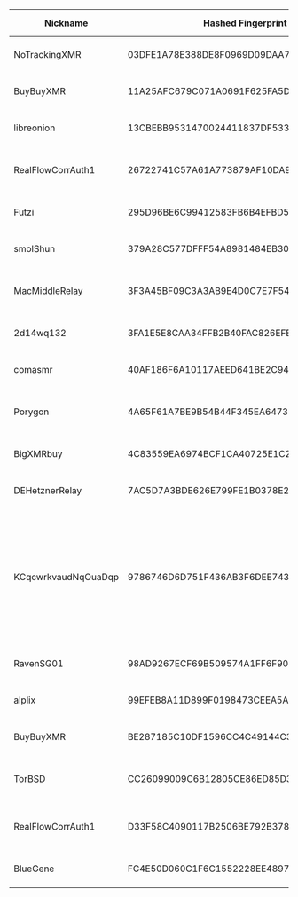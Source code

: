 | Nickname |  Hashed Fingerprint	| Or Addresses | Contact | Running | Flags | Last Seen | First Seen | Last Restarted | Advertised Bandwidth | Platform | Version | Version Status | Recommended Version | Verified hostnames | Exit policy |
|---|---|---|---|---|---|---|---|---|---|---|---|---|---|---|---|
|NoTrackingXMR | 03DFE1A78E388DE8F0969D09DAA7A21CA726CCAC | ["95.216.2.54:7184"] | N/A | true | Running, Valid | 2025-09-20 15:00:00 | 2025-09-20 14:00:00 | 2025-09-20 13:40:53 | 0 | Tor 0.4.8.18 on Linux | 0.4.8.18 | recommended | true | ["static.54.2.216.95.clients.your-server.de"] | ["reject *:*"]|
|BuyBuyXMR | 11A25AFC679C071A0691F625FA5D1F13E0FEE08E | ["95.216.2.54:443"] | N/A | true | Running, Valid | 2025-09-20 15:00:00 | 2025-09-20 14:00:00 | 2025-09-20 13:36:09 | 0 | Tor 0.4.8.18 on Linux | 0.4.8.18 | recommended | true | ["static.54.2.216.95.clients.your-server.de"] | ["reject *:*"]|
|libreonion | 13CBEBB9531470024411837DF533D85270FFCBF4 | ["217.154.69.224:9001"] | maik.steiger@tu-dortmund.de | true | Running, V2Dir, Valid | 2025-09-20 15:00:00 | 2025-09-20 09:00:00 | 2025-09-20 08:15:19 | 0 | Tor 0.4.8.18 on Linux | 0.4.8.18 | recommended | true | N/A | ["reject *:*"]|
|RealFlowCorrAuth1 | 26722741C57A61A773879AF10DA988B5B1179AF1 | ["172.237.5.140:9001"] | haeseungjeon@ewha.ac.kr | false | Running, V2Dir, Valid | 2025-09-20 11:00:00 | 2025-09-20 11:00:00 | 2025-09-20 10:39:35 | 0 | Tor 0.4.8.17-dev on Linux | 0.4.8.17-dev | unrecommended | false | N/A | ["reject *:*"]|
|Futzi | 295D96BE6C99412583FB6B4EFBD51B70CD590483 | ["152.53.14.82:9001"] | h6uap8g1@addy.io | true | Running, V2Dir, Valid | 2025-09-20 15:00:00 | 2025-09-20 00:00:00 | 2025-09-19 22:30:15 | 0 | Tor 0.4.8.18 on Linux | 0.4.8.18 | recommended | true | ["c12r.de"] | ["reject *:*"]|
|smolShun | 379A28C577DFFF54A8981484EB306F7B7D2ED57D | ["73.158.9.16:9001"] | N/A | true | Running, V2Dir, Valid | 2025-09-20 15:00:00 | 2025-09-20 02:00:00 | 2025-09-20 00:58:47 | 0 | Tor 0.4.8.18 on Linux | 0.4.8.18 | recommended | true | ["c-73-158-9-16.hsd1.ca.comcast.net"] | ["reject *:*"]|
|MacMiddleRelay | 3F3A45BF09C3A3AB9E4D0C7E7F54F28F3103499B | ["98.167.46.164:9001"] | N/A | false | Running, Valid | 2025-09-20 07:00:00 | 2025-09-20 02:00:00 | 2025-09-20 03:32:54 | 0 | Tor 0.4.8.18 on Darwin | 0.4.8.18 | recommended | true | ["ip98-167-46-164.lv.lv.cox.net"] | ["reject *:*"]|
|2d14wq132 | 3FA1E5E8CAA34FFB2B40FAC826EFE832B3078831 | ["194.55.13.187:9001","[2a03:4000:31:ef2:1866:a6ff:fe7e:74e5]:9001"] | Random Person uwu13371312@protonmail.ch | true | Running, V2Dir, Valid | 2025-09-20 15:00:00 | 2025-09-20 08:00:00 | 2025-09-20 07:37:37 | 0 | Tor 0.4.8.18 on Linux | 0.4.8.18 | recommended | true | ["v2202506182774358031.goodsrv.de"] | ["reject *:*"]|
|comasmr | 40AF186F6A10117AEED641BE2C94D2E5E40D4FA5 | ["154.47.146.150:443"] | N/A | true | Running, V2Dir, Valid | 2025-09-20 15:00:00 | 2025-09-20 06:00:00 | 2025-09-20 05:05:07 | 0 | Tor 0.4.8.17 on Linux | 0.4.8.17 | recommended | true | N/A | ["reject *:*"]|
|Porygon | 4A65F61A7BE9B54B44F345EA64737B4554BFFF20 | ["80.49.129.8:9001"] | tentacle-aliens | true | Running, V2Dir, Valid | 2025-09-20 15:00:00 | 2025-09-20 14:00:00 | 2025-09-20 13:15:01 | 0 | Tor 0.4.8.18 on Darwin | 0.4.8.18 | recommended | true | ["80.49.129.8.ipv4.supernova.orange.pl"] | ["reject *:*"]|
|BigXMRbuy | 4C83559EA6974BCF1CA40725E1C2663E20BFA78C | ["95.216.2.54:4990"] | N/A | true | Running, Valid | 2025-09-20 15:00:00 | 2025-09-20 14:00:00 | 2025-09-20 13:39:17 | 0 | Tor 0.4.8.18 on Linux | 0.4.8.18 | recommended | true | ["static.54.2.216.95.clients.your-server.de"] | ["reject *:*"]|
|DEHetznerRelay | 7AC5D7A3BDE626E799FE1B0378E2BCF8D2CDDC2A | ["91.98.72.128:9001","[2a01:4f8:1c1a:846a::1]:9001"] | Emma <tor@ghostwolfgg.de> | true | Running, Valid | 2025-09-20 15:00:00 | 2025-09-20 02:00:00 | 2025-09-20 02:35:02 | 0 | Tor 0.4.8.16 on Linux | 0.4.8.16 | recommended | true | ["tor.ghostwolfgg.de"] | ["reject *:*"]|
|KCqcwrkvaudNqOuaDqp | 9786746D6D751F436AB3F6DEE743E3E9DB049BA1 | ["82.29.128.145:57001","[2402:d0c0:12:e04e::1]:57001"] | tor-admin@tor | false | Exit, Running, V2Dir, Valid | 2025-09-20 12:00:00 | 2025-09-20 12:00:00 | 2025-09-20 11:31:13 | 0 | Tor 0.4.8.18 on Linux | 0.4.8.18 | recommended | true | ["pihole.casjay.nl"] | ["reject 0.0.0.0/8:*","reject 169.254.0.0/16:*","reject 127.0.0.0/8:*","reject 192.168.0.0/16:*","reject 10.0.0.0/8:*","reject 172.16.0.0/12:*","reject 82.29.128.145:*","reject *:25","reject *:465","reject *:587","reject *:135-139","accept *:*"]|
|RavenSG01 | 98AD9267ECF69B509574A1FF6F907DBE7C44D332 | ["139.180.217.16:9001"] | Raven 73r48y73@gmail.com | false | Running, V2Dir, Valid | 2025-09-20 07:00:00 | 2025-09-20 07:00:00 | 2025-09-20 06:25:50 | 0 | Tor 0.4.8.10 on Linux | 0.4.8.10 | recommended | true | N/A | ["reject *:*"]|
|alplix | 99EFEB8A11D899F0198473CEEA5A86D60A4823F3 | ["152.53.143.56:9001","[2a0a:4cc0:c1:437::10]:9001"] | xalplix@gmail.com | true | Running, V2Dir, Valid | 2025-09-20 15:00:00 | 2025-09-20 10:00:00 | 2025-09-20 09:20:48 | 0 | Tor 0.4.8.16 on Linux | 0.4.8.16 | recommended | true | N/A | ["reject *:*"]|
|BuyBuyXMR | BE287185C10DF1596CC4C49144C3C529E33DE183 | ["95.216.2.54:443"] | N/A | false | Running, Valid | 2025-09-20 14:00:00 | 2025-09-20 14:00:00 | 2025-09-20 12:58:07 | 0 | Tor 0.4.8.18 on Linux | 0.4.8.18 | recommended | true | ["static.54.2.216.95.clients.your-server.de"] | ["reject *:*"]|
|TorBSD | CC26099009C6B12805CE86ED85D39854B24DB5D3 | ["107.204.73.95:45678"] | allistair.cookie@proton.me | true | Running, V2Dir, Valid | 2025-09-20 15:00:00 | 2025-09-20 07:00:00 | 2025-09-20 06:46:03 | 0 | Tor 0.4.8.17 on FreeBSD | 0.4.8.17 | recommended | true | ["107-204-73-95.lightspeed.sndgca.sbcglobal.net"] | ["reject *:*"]|
|RealFlowCorrAuth1 | D33F58C4090117B2506BE792B37868272ACF304C | ["172.237.5.140:9001"] | haeseungjeon@ewha.ac.kr | false | Running, V2Dir, Valid | 2025-09-20 10:00:00 | 2025-09-20 10:00:00 | 2025-09-20 09:16:53 | 0 | Tor 0.4.8.17-dev on Linux | 0.4.8.17-dev | unrecommended | false | ["172-237-5-140.ip.linodeusercontent.com"] | ["reject *:*"]|
|BlueGene | FC4E50D060C1F6C1552228EE48979513AA9171BA | ["93.160.17.86:9025"] | N/A | true | Running, V2Dir, Valid | 2025-09-20 15:00:00 | 2025-09-20 08:00:00 | 2025-09-20 05:40:01 | 0 | Tor 0.4.8.16 on Linux | 0.4.8.16 | recommended | true | ["93-160-17-86-cable.dk.customer.tdc.net"] | ["reject *:*"]|
